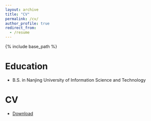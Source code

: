 ```yaml
---
layout: archive
title: "CV"
permalink: /cv/
author_profile: true
redirect_from:
  - /resume
---
```


{% include base_path %}

Education
======
* B.S. in Nanjing University of Information Science and Technology

CV
======
- [Download](https://pv4t-my.sharepoint.com/:b:/g/personal/jockerror_pv4t_onmicrosoft_com/ERZkN3bUcCZLs4wRC9LRK-UBJSTHicsJydiOzhKED8kPpg?e=wJXfDD)
